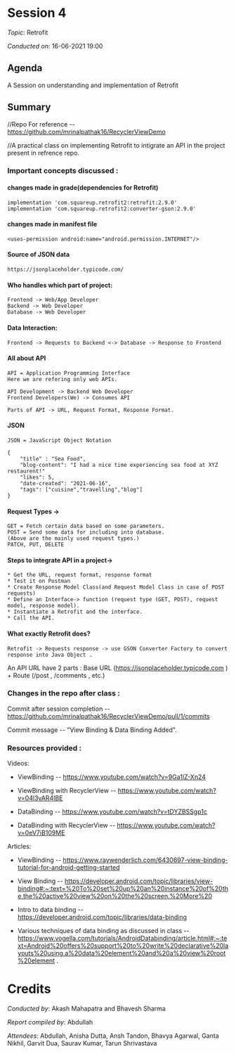 # Session 4
*Topic:* Retrofit

*Conducted on:* 16-06-2021 19:00

## Agenda
A Session on understanding and implementation of Retrofit

## Summary

//Repo For reference -- https://github.com/mrinalpathak16/RecyclerViewDemo

//A practical class on implementing Retrofit to intigrate an API in the project present in refrence repo.

### Important concepts discussed :

#### changes made in grade(dependencies for Retrofit)
    implementation 'com.squareup.retrofit2:retrofit:2.9.0'
    implementation 'com.squareup.retrofit2:converter-gson:2.9.0'

#### changes made in manifest file
    <uses-permission android:name="android.permission.INTERNET"/>

#### Source of JSON data
    https://jsonplaceholder.typicode.com/

#### Who handles which part of project:
    Frontend -> Web/App Developer
    Backend -> Web Developer
    Database -> Web Developer

#### Data Interaction:
    Frontend -> Requests to Backend <-> Database -> Response to Frontend 
#### All about API
    API = Application Programming Interface
    Here we are refering only web APIs.

    API Development -> Backend Web Developer
    Frontend Developers(We) -> Consumes API

    Parts of API -> URL, Request Format, Response Format.

#### JSON
    JSON = JavaScript Object Notation

    {
        "title" : "Sea Food",
        "blog-content": "I had a nice time experiencing sea food at XYZ restaurent!"
        "likes": 5,
        "date-created": "2021-06-16",
        "tags": ["cuisine","travelling","blog"]
    } 


#### Request Types ->

    GET = Fetch certain data based on some parameters.
    POST = Send some data for including into database.
    (Above are the mainly used request types.)
    PATCH, PUT, DELETE

#### Steps to integrate API in a project->

    * Get the URL, request format, response format
    * Test it on Postman
    * Create Response Model Class(and Request Model Class in case of POST requests)
    * Define an Interface-> function (request type (GET, POST), request model, response model).
    * Instantiate a Retrofit and the interface.
    * Call the API.
#### What exactly Retrofit does?
    Retrofit -> Requests response -> use GSON Converter Factory to convert response into Java Object .

An API URL have 2 parts :
Base URL (https://jsonplaceholder.typicode.com ) + Route (/post , /comments , etc.)

### Changes in the repo after class :

Commit after session completion -- https://github.com/mrinalpathak16/RecyclerViewDemo/pull/1/commits

Commit message -- "View Binding & Data Binding Added".

### Resources provided :

Videos:

* ViewBinding -- https://www.youtube.com/watch?v=9Ga1lZ-Xn24

* ViewBinding with RecyclerView -- https://www.youtube.com/watch?v=04l3vAR4IBE

* DataBinding -- https://www.youtube.com/watch?v=tDYZBSSgp1c

* DataBinding with RecyclerView -- https://www.youtube.com/watch?v=0eV7iB109ME

Articles:

* ViewBinding -- https://www.raywenderlich.com/6430697-view-binding-tutorial-for-android-getting-started

* View Binding -- https://developer.android.com/topic/libraries/view-binding#:~:text=%20To%20set%20up%20an%20instance%20of%20the,the%20active%20view%20on%20the%20screen.%20More%20 

* Intro to data binding -- https://developer.android.com/topic/libraries/data-binding

* Various techniques of data binding as discussed in class --  https://www.vogella.com/tutorials/AndroidDatabinding/article.html#:~:text=Android%20offers%20support%20to%20write%20declarative%20layouts%20using,a%20data%20element%20and%20a%20view%20root%20element .



# Credits

*Conducted by*: Akash Mahapatra and Bhavesh Sharma

*Report compiled by*: Abdullah

*Attendees*: Abdullah, Anisha Dutta, Ansh Tandon, Bhavya Agarwal, Ganta Nikhil, Garvit Dua, Saurav Kumar, Tarun Shrivastava




